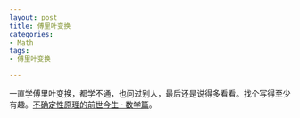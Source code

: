 ```yaml
---
layout: post
title: 傅里叶变换
categories:
- Math
tags:
- 傅里叶变换

---
```


一直学傅里叶变换，都学不通，也问过别人，最后还是说得多看看。找个写得至少有趣。[不确定性原理的前世今生 · 数学篇](http://imaginary.farmostwood.net/542.html)。

